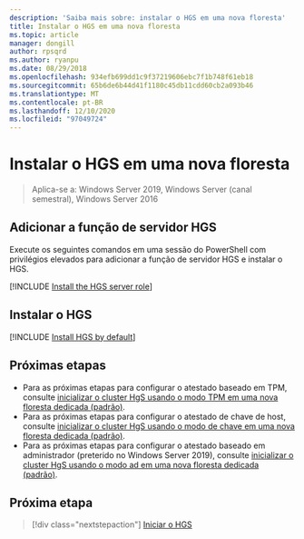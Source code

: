 ```yaml
---
description: 'Saiba mais sobre: instalar o HGS em uma nova floresta'
title: Instalar o HGS em uma nova floresta
ms.topic: article
manager: dongill
author: rpsqrd
ms.author: ryanpu
ms.date: 08/29/2018
ms.openlocfilehash: 934efb699dd1c9f37219606ebc7f1b748f61eb18
ms.sourcegitcommit: 65b6de6b44d41f1180c45db11cdd60cb2a093b46
ms.translationtype: MT
ms.contentlocale: pt-BR
ms.lasthandoff: 12/10/2020
ms.locfileid: "97049724"
---
```

# <a name="install-hgs-in-a-new-forest"></a>Instalar o HGS em uma nova floresta

>Aplica-se a: Windows Server 2019, Windows Server (canal semestral), Windows Server 2016

## <a name="add-the-hgs-server-role"></a>Adicionar a função de servidor HGS

Execute os seguintes comandos em uma sessão do PowerShell com privilégios elevados para adicionar a função de servidor HGS e instalar o HGS.

[!INCLUDE [Install the HGS server role](../../../includes/guarded-fabric-install-hgs-server-role.md)]

## <a name="install-hgs"></a>Instalar o HGS

[!INCLUDE [Install HGS by default](../../../includes/install-hgs-default.md)]

## <a name="next-steps"></a>Próximas etapas

- Para as próximas etapas para configurar o atestado baseado em TPM, consulte [inicializar o cluster HgS usando o modo TPM em uma nova floresta dedicada (padrão)](guarded-fabric-initialize-hgs-tpm-mode-default.md).
- Para as próximas etapas para configurar o atestado de chave de host, consulte [inicializar o cluster HgS usando o modo de chave em uma nova floresta dedicada (padrão)](guarded-fabric-initialize-hgs-key-mode-default.md).
- Para as próximas etapas para configurar o atestado baseado em administrador (preterido no Windows Server 2019), consulte [inicializar o cluster HgS usando o modo ad em uma nova floresta dedicada (padrão)](guarded-fabric-initialize-hgs-ad-mode-default.md).

## <a name="next-step"></a>Próxima etapa

> [!div class="nextstepaction"]
> [Iniciar o HGS](guarded-fabric-initialize-hgs.md)


